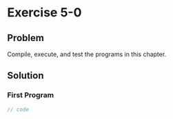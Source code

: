 # Exercise 5-0

## Problem
Compile, execute, and test the programs in this chapter.

## Solution

### First Program
```Cpp
// code
```
